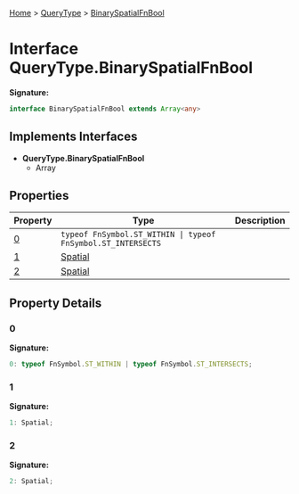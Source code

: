 [Home](../../../index.md) &gt; [QueryType](../../querytype.md) &gt; [BinarySpatialFnBool](./binaryspatialfnbool.md)

# Interface QueryType.BinarySpatialFnBool


<b>Signature:</b>

```typescript
interface BinarySpatialFnBool extends Array<any> 
```

## Implements Interfaces

- <b>QueryType.BinarySpatialFnBool</b>
    - Array

## Properties

|  Property | Type | Description |
|  --- | --- | --- |
|  [0](./binaryspatialfnbool.md#0-property) | `typeof FnSymbol.ST_WITHIN \| typeof FnSymbol.ST_INTERSECTS` |  |
|  [1](./binaryspatialfnbool.md#1-property) | [Spatial](../types/spatial.md) |  |
|  [2](./binaryspatialfnbool.md#2-property) | [Spatial](../types/spatial.md) |  |

## Property Details

<a id="0-property"></a>

### 0

<b>Signature:</b>

```typescript
0: typeof FnSymbol.ST_WITHIN | typeof FnSymbol.ST_INTERSECTS;
```

<a id="1-property"></a>

### 1

<b>Signature:</b>

```typescript
1: Spatial;
```

<a id="2-property"></a>

### 2

<b>Signature:</b>

```typescript
2: Spatial;
```
